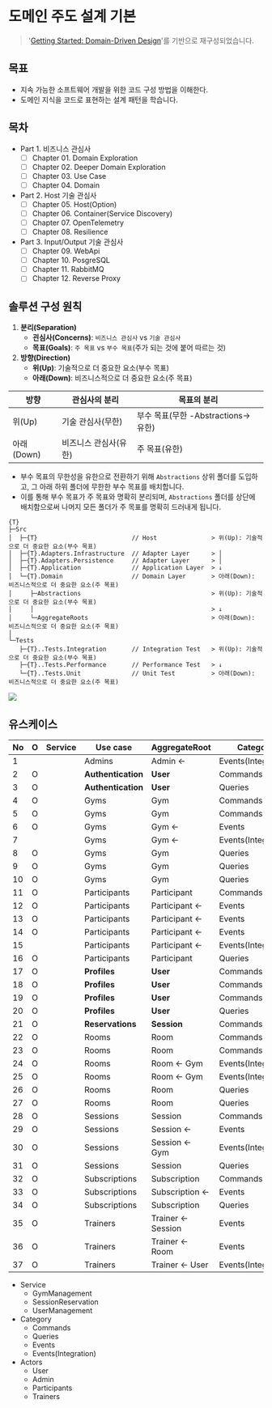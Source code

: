 # 도메인 주도 설계 기본

> '[Getting Started: Domain-Driven Design](https://dometrain.com/course/getting-started-domain-driven-design-ddd/?ref=dometrain-github&promo=getting-started-domain-driven-design)'를 기반으로 재구성되었습니다.

## 목표
- 지속 가능한 소프트웨어 개발을 위한 코드 구성 방법을 이해한다.
- 도메인 지식을 코드로 표현하는 설계 패턴을 학습니다.

## 목차
- Part 1. 비즈니스 관심사
  - [ ] Chapter 01. Domain Exploration
  - [ ] Chapter 02. Deeper Domain Exploration
  - [ ] Chapter 03. Use Case
  - [ ] Chapter 04. Domain
- Part 2. Host 기술 관심사
  - [ ] Chapter 05. Host(Option)
  - [ ] Chapter 06. Container(Service Discovery)
  - [ ] Chapter 07. OpenTelemetry
  - [ ] Chapter 08. Resilience
- Part 3. Input/Output 기술 관심사
  - [ ] Chapter 09. WebApi
  - [ ] Chapter 10. PosgreSQL
  - [ ] Chapter 11. RabbitMQ
  - [ ] Chapter 12. Reverse Proxy

## 솔루션 구성 원칙

1. **분리(Separation)**
   - **괸심사(Concerns)**: `비즈니스 관심사` vs `기술 관심사`
   - **목표(Goals)**: `주 목표` vs `부수 목표`(주가 되는 것에 붙어 따르는 것)
1. **방향(Direction)**
   - **위(Up)**: 기술적으로 더 중요한 요소(부수 목표)
   - **아래(Down)**: 비즈니스적으로 더 중요한 요소(주 목표)

| 방향  | 관심사의 분리 | 목표의 분리                         |
| --- | --- | --- |
| 위(Up)      | 기술 관심사(무한)   | 부수 목표(무한 -Abstractions-> 유한)   |
| 아래(Down)  | 비즈니스 관심사(유한)    | 주 목표(유한)     |

- 부수 목표의 무한성을 유한으로 전환하기 위해 `Abstractions` 상위 폴더를 도입하고, 그 아래 하위 폴더에 무한한 부수 목표를 배치합니다.
- 이를 통해 부수 목표가 주 목표와 명확히 분리되며, `Abstractions` 폴더를 상단에 배치함으로써 나머지 모든 폴더가 주 목표를 명확히 드러내게 됩니다.

```
{T}
├─Src
│  ├─{T}                          // Host               > 위(Up): 기술적으로 더 중요한 요소(부수 목표)
│  ├─{T}.Adapters.Infrastructure  // Adapter Layer      > │
│  ├─{T}.Adapters.Persistence     // Adapter Layer      > │
│  ├─{T}.Application              // Application Layer  > ↓
│  └─{T}.Domain                   // Domain Layer       > 아래(Down): 비즈니스적으로 더 중요한 요소(주 목표)
│     ├─Abstractions                                    > 위(Up): 기술적으로 더 중요한 요소(부수 목표)
│     │                                                 > ↓
│     └─AggregateRoots                                  > 아래(Down): 비즈니스적으로 더 중요한 요소(주 목표)
│
└─Tests
   ├─{T}..Tests.Integration       // Integration Test   > 위(Up): 기술적으로 더 중요한 요소(부수 목표)
   ├─{T}..Tests.Performance       // Performance Test   > ↓
   └─{T}..Tests.Unit              // Unit Test          > 아래(Down): 비즈니스적으로 더 중요한 요소(주 목표)
```

![](./.images/SolutionDesignExample.png)

## 유스케이스

| No | O | Service  | Use case           | AggregateRoot      | Category            | Name                           |
|----|---|--------- |--------------------|------------------- |---------------------|--------------------------------|
| 1  |   |          | Admins             | Admin <-           | Events(Integration) | AdminProfileCreatedEvent       |
| 2  | O |          | **Authentication** | **User**           | Commands            | Register                       |
| 3  | O |          | **Authentication** | **User**           | Queries             | Login                          |
| 4  | O |          | Gyms               | Gym                | Commands            | AddTrainer                     |
| 5  | O |          | Gyms               | Gym                | Commands            | CreateGym                      |
| 6  | O |          | Gyms               | Gym <-             | Events              | GymAddedEvent                  |
| 7  |   |          | Gyms               | Gym <-             | Events(Integration) | SessionScheduledEvent          |
| 8  | O |          | Gyms               | Gym                | Queries             | GetGym                         |
| 9  | O |          | Gyms               | Gym                | Queries             | ListGyms                       |
| 10 | O |          | Gyms               | Gym                | Queries             | ListSessions                   |
| 11 | O |          | Participants       | Participant        | Commands            | CancelReservation              |
| 12 | O |          | Participants       | Participant <-     | Events              | ReservationCanceledEvent       |
| 13 | O |          | Participants       | Participant <-     | Events              | SessionCanceledEvent           |
| 14 | O |          | Participants       | Participant <-     | Events              | SessionSpotReservedEvent       |
| 15 |   |          | Participants       | Participant <-     | Events(Integration) | ParticipantProfileCreatedEvent |
| 16 | O |          | Participants       | Participant        | Queries             | ListParticipantSessions        |
| 17 | O |          | **Profiles**       | **User**           | Commands            | CreateAdminProfile             |
| 18 | O |          | **Profiles**       | **User**           | Commands            | CreateParticipantProfile       |
| 19 | O |          | **Profiles**       | **User**           | Commands            | CreateTrainerProfile           |
| 20 | O |          | **Profiles**       | **User**           | Queries             | ListProfiles                   |
| 21 | O |          | **Reservations**   | **Session**        | Commands            | CreateReservation              |
| 22 | O |          | Rooms              | Room               | Commands            | CreateRoom                     |
| 23 | O |          | Rooms              | Room               | Commands            | DeleteRoom                     |
| 24 | O |          | Rooms              | Room <- Gym        | Events(Integration) | RoomAddedEvent                 |
| 25 | O |          | Rooms              | Room <- Gym        | Events(Integration) | RoomRemovedEvent               |
| 26 | O |          | Rooms              | Room               | Queries             | GetRoom                        |
| 27 | O |          | Rooms              | Room               | Queries             | ListRooms                      |
| 28 | O |          | Sessions           | Session            | Commands            | CreateSession                  |
| 29 | O |          | Sessions           | Session <-         | Events              | SessionScheduledEvent          |
| 30 | O |          | Sessions           | Session <- Gym     | Events(Integration) | RoomRemovedEvent               |
| 31 | O |          | Sessions           | Session            | Queries             | GetSession                     |
| 32 | O |          | Subscriptions      | Subscription       | Commands            | CreateSubscription             |
| 33 | O |          | Subscriptions      | Subscription <-    | Events              | SubscriptionSetEvent           |
| 34 | O |          | Subscriptions      | Subscription       | Queries             | ListSubscriptions              |
| 35 | O |          | Trainers           | Trainer <- Session | Events              | SessionCanceledEvent           |
| 36 | O |          | Trainers           | Trainer <- Room    | Events              | SessionScheduledEvent          |
| 37 | O |          | Trainers           | Trainer <- User    | Events(Integration) | TrainerProfileCreatedEvent     |

- Service
  - GymManagement
  - SessionReservation
  - UserManagement
- Category
  - Commands
  - Queries
  - Events
  - Events(Integration)
- Actors
  - User
  - Admin
  - Participants
  - Trainers